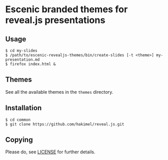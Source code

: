 # Escenic branded themes for reveal.js presentations

## Usage

```
$ cd my-slides
$ /path/to/escenic-revealjs-themes/bin/create-slides [-t <theme>] my-presentation.md
$ firefox index.html &
```

## Themes

See all the available themes in the `themes` directory.

## Installation

    $ cd common
    $ git clone https://github.com/hakimel/reveal.js.git

## Copying

Please do, see [LICENSE](LICENSE) for further details.

